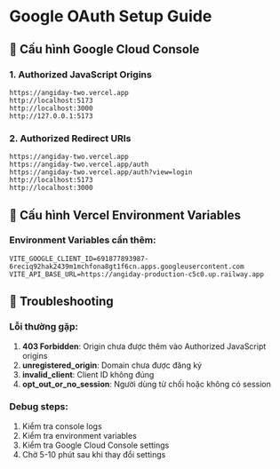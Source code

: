 # Google OAuth Setup Guide

## 🔧 Cấu hình Google Cloud Console

### 1. Authorized JavaScript Origins
```
https://angiday-two.vercel.app
http://localhost:5173
http://localhost:3000
http://127.0.0.1:5173
```

### 2. Authorized Redirect URIs
```
https://angiday-two.vercel.app
https://angiday-two.vercel.app/auth
https://angiday-two.vercel.app/auth?view=login
http://localhost:5173
http://localhost:3000
```

## 🔧 Cấu hình Vercel Environment Variables

### Environment Variables cần thêm:
```
VITE_GOOGLE_CLIENT_ID=691877893987-6reciq92hak2439m1mchfona8gt1f6cn.apps.googleusercontent.com
VITE_API_BASE_URL=https://angiday-production-c5c0.up.railway.app
```

## 🚨 Troubleshooting

### Lỗi thường gặp:
1. **403 Forbidden**: Origin chưa được thêm vào Authorized JavaScript origins
2. **unregistered_origin**: Domain chưa được đăng ký
3. **invalid_client**: Client ID không đúng
4. **opt_out_or_no_session**: Người dùng từ chối hoặc không có session

### Debug steps:
1. Kiểm tra console logs
2. Kiểm tra environment variables
3. Kiểm tra Google Cloud Console settings
4. Chờ 5-10 phút sau khi thay đổi settings
